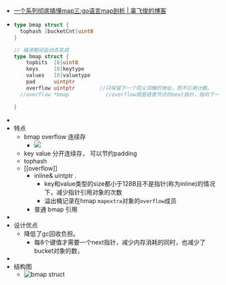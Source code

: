 - [一个系列彻底搞懂map三:go语言map剖析 | 辜飞俊的博客](https://gufeijun.com/post/map/3/)
- ```go
  type bmap struct {
  	tophash [bucketCnt]uint8
  }
  
  // 编译期间会动态变成
  type bmap struct {
      topbits  [8]uint8
      keys     [8]keytype
      values   [8]valuetype
      pad      uintptr
      overflow uintptr        //只保留下一个同义词桶的地址，而不引用计数。
    //overflow *bmap			//overflow就是链表节点的next指针，指向下一个同义词桶
  
  }
  ```
-
- 特点
	- bmap overflow 连续存
		- ![](https://fastly.jsdelivr.net/gh/gufeijun/comments@master/go_map-overflow_buckets.png)
	- key value 分开连续存， 可以节约padding
	- tophash
	- [[overflow]]
		- inline& uintptr .
			- key和value类型的size都小于128B且不是指针(称为inline)的情况下，减少指针引用对象的次数
			- 溢出桶记录在hmap `mapextra`对象的`overflow`成员
		- 普通 bmap 引用
-
- 设计优点
	- 降低了gc回收负担。
		- 每8个键值才需要一个next指针，减少内存消耗的同时，也减少了bucket对象的数，
-
- 结构图
	- ![bmap struct](https://golang.design/go-questions/map/assets/1.png)